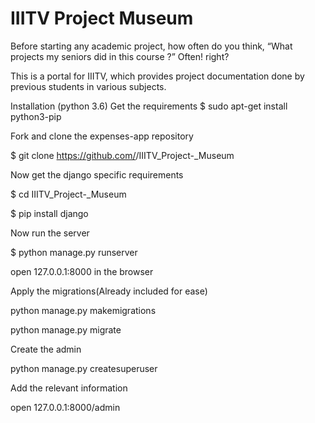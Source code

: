 # IIITV Project Museum
Before starting any academic project, how often do you think, “What projects my seniors did in this course ?”
Often! right?

This is a portal for IIITV, which provides project documentation done by previous students in various subjects.

Installation (python 3.6)
Get the requirements
$ sudo apt-get install python3-pip

Fork and clone the expenses-app repository

$ git clone https://github.com/<Username>/IIITV_Project-\_Museum

Now get the django specific requirements

$ cd IIITV_Project-\_Museum

$ pip install django

Now run the server

$ python manage.py runserver

open 127.0.0.1:8000 in the browser

Apply the migrations(Already included for ease)

python manage.py makemigrations

python manage.py migrate

Create the admin

python manage.py createsuperuser

Add the relevant information

open 127.0.0.1:8000/admin
